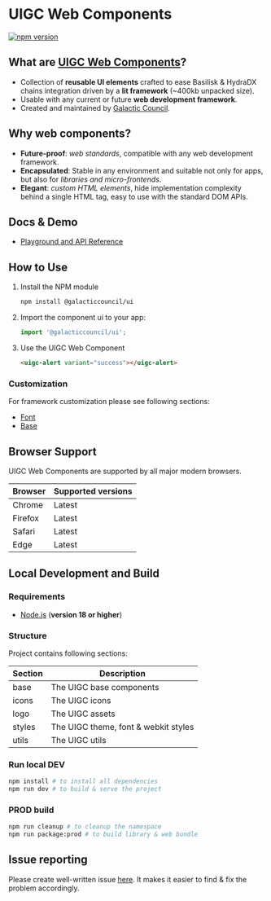 # UIGC Web Components

[![npm version](https://img.shields.io/npm/v/@galacticcouncil/ui.svg)](https://www.npmjs.com/package/@galacticcouncil/ui)

## What are [UIGC Web Components](https://galactic-uikit.netlify.app)?

- Collection of **reusable UI elements** crafted to ease Basilisk & HydraDX chains integration driven by a **lit framework** (~400kb unpacked size).
- Usable with any current or future **web development framework**.
- Created and maintained by [Galactic Council](https://galacticcouncil.io/).

## Why web components?

- **Future-proof**: _web standards_, compatible with any web development framework.
- **Encapsulated**: Stable in any environment and suitable not only for apps, but also for _libraries and micro-frontends_.
- **Elegant**: _custom HTML elements_, hide implementation complexity behind a single HTML tag, easy to use with the standard DOM APIs.

## Docs & Demo

- [Playground and API Reference](https://galactic-uikit.netlify.app)

## How to Use

1. Install the NPM module

   ```sh
   npm install @galacticcouncil/ui
   ```

2. Import the component ui to your app:

   ```js
   import '@galacticcouncil/ui';
   ```

3. Use the UIGC Web Component

   ```html
   <uigc-alert variant="success"></uigc-alert>
   ```

### Customization

For framework customization please see following sections:

- [Font](https://github.com/galacticcouncil/ui/blob/master/doc/font.md)
- [Base](https://github.com/galacticcouncil/ui/blob/master/doc/base.md)

## Browser Support

UIGC Web Components are supported by all major modern browsers.

| Browser | Supported versions |
| ------- | ------------------ |
| Chrome  | Latest             |
| Firefox | Latest             |
| Safari  | Latest             |
| Edge    | Latest             |

## Local Development and Build

### Requirements

- [Node.js](https://nodejs.org/) (**version 18 or higher**)

### Structure

Project contains following sections:

| Section | Description                          |
| ------- | ------------------------------------ |
| base    | The UIGC base components             |
| icons   | The UIGC icons                       |
| logo    | The UIGC assets                      |
| styles  | The UIGC theme, font & webkit styles |
| utils   | The UIGC utils                       |

### Run local DEV

```sh
npm install # to install all dependencies
npm run dev # to build & serve the project
```

### PROD build

```sh
npm run cleanup # to cleanup the namespace
npm run package:prod # to build library & web bundle
```

## Issue reporting

Please create well-written issue [here](https://https://github.com/galacticcouncil/ui/issues/new). It makes it easier to find & fix the problem accordingly.
